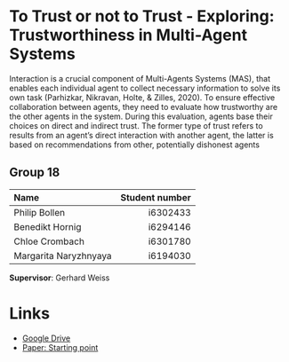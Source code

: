 # To Trust or not to Trust - Exploring: Trustworthiness in Multi-Agent Systems

Interaction is a crucial component of Multi-Agents Systems (MAS), that enables each individual agent
to collect necessary information to solve its own task (Parhizkar, Nikravan, Holte, & Zilles, 2020). To
ensure effective collaboration between agents, they need to evaluate how trustworthy are the other
agents in the system. During this evaluation, agents base their choices on direct and indirect trust.
The former type of trust refers to results from an agent’s direct interaction with another agent, the
latter is based on recommendations from other, potentially dishonest agents

## Group 18

| Name                  | Student number |
| :-------------------- | -------------: |
| Philip Bollen         |       i6302433 |
| Benedikt Hornig       |       i6294146 |
| Chloe Crombach        |       i6301780 |
| Margarita Naryzhnyaya |       i6194030 |

**Supervisor**: Gerhard Weiss

# Links
- [Google Drive](https://drive.google.com/drive/folders/1i-JCcdymV1W-AECnB_mgz8kZPqBzeBcz) 
- [Paper: Starting point](https://www.ijcai.org/proceedings/2020/0044.pdf)
